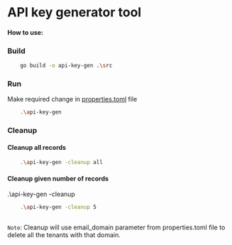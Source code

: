 # API key generator tool 

#### How to use:

### Build
```bash
    go build -o api-key-gen .\src
```    
 
### Run

Make required change in [properties.toml](properties.toml) file

```bash
    .\api-key-gen
```

### Cleanup
#### Cleanup all records
```bash
    .\api-key-gen -cleanup all
```
#### Cleanup given number of records
.\api-key-gen -cleanup <number of record to clean>

```bash
    .\api-key-gen -cleanup 5
    
```

`Note`: Cleanup will use email_domain parameter from properties.toml file to delete all the tenants with that domain.